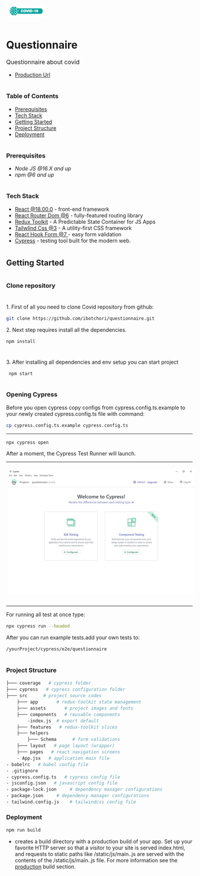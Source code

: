 <img style="padding: 5px; margin-bottom: 10px; width: 100px" src='src/assets/images/covid19.png' />

<h1>Questionnaire</h1>

<P style="font-size: 16px">Questionnaire about covid</P>

- [Production Url](https://questionnaire.ibotchori.space)

#

### Table of Contents

- [Prerequisites](#prerequisites)
- [Tech Stack](#tech-stack)
- [Getting Started](#getting-started)
- [Project Structure](#project-structure)
- [Deployment](#deployment)

#

### Prerequisites

- _Node JS @16.X and up_
- _npm @6 and up_

#

### Tech Stack

- [React @18.00.0](https://reactjs.org) - front-end framework
- [React Router Dom @6](https://reactrouter.com) - fully-featured routing library
- [Redux Toolkit](https://redux-toolkit.js.org/) - A Predictable State Container for JS Apps
- [Tailwlind Css @3](https://tailwindui.com/documentation) - A utility-first CSS framework
- [React Hook Form @7 ](https://react-hook-form.com) - easy form validation
- [Cypress](https://docs.cypress.io) - testing tool built for the modern web.

#

## Getting Started

#

### Clone repository

#

1\. First of all you need to clone Covid repository from github:

```sh
git clone https://github.com/ibotchori/questionnaire.git
```

2\. Next step requires install all the dependencies.

```sh
npm install
```

#


3\. After installing all dependencies and env setup you can start project

```
 npm start

```

#

### Opening Cypress

Before you open cypress copy configs from cypress.config.ts.example to your newly created cypress.config.ts file with command:

```sh
cp cypress.config.ts.example cypress.config.ts
```

---

```sh
npx cypress open
```

After a moment, the Cypress Test Runner will launch.

---

<img style="padding: 5px; margin-bottom: 10px" src='src/assets/images/cypress-example.jpg' />

---

For running all test at once type:

```sh
npx cypress run --headed
```

After you can run example tests.add your own tests to:

```sh
/yourProject/cypress/e2e/questionnaire
```

#

### Project Structure

```bash
├─── coverage   # cypress folder
├─── cypress   # cypress configuration folder
├─── src      # project source codes
    ├─── app       # redux-toolkit state management
    ├─── assets       # project images and fonts
    ├─── components   # reusable components
        -index.js  # export default 
    ├─── features   # redux-toolkit slices
    ├─── helpers   
        ├─── Schema      # form validations
    ├─── layout   # page layout (wrapper)
    ├─── pages   # react navigation screens
    - App.jsx   # application main file
- babelrc   # babel config file
- .gitignore 
- cypress.config.ts   # cypress config file
- jsconfig.json   # javascript config file
- package-lock.json     # dependency manager configurations
- package.json     # dependency manager configurations
- tailwind.config.js    # tailwindcss config file

```

### Deployment

```sh
npm run build
```

- creates a build directory with a production build of your app. Set up your favorite HTTP server so that a visitor to your site is served index.html, and requests to static paths like /static/js/main.<hash>.js are served with the contents of the /static/js/main.<hash>.js file. For more information see the [production](https://create-react-app.dev/docs/production-build/) build section.

